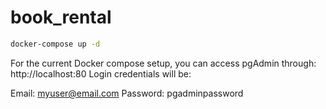 # book_rental

```bash
docker-compose up -d
```

For the current Docker compose setup, you can access pgAdmin through:
http://localhost:80
Login credentials will be:

Email: myuser@email.com
Password: pgadminpassword